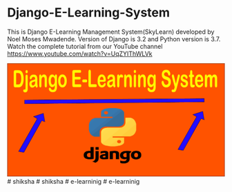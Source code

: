 # Django-E-Learning-System
This is Django E-Learning Management System(SkyLearn) developed by Noel Moses Mwadende. Version of Django is 3.2 and Python version is 3.7. Watch the complete tutorial from
our YouTube channel https://www.youtube.com/watch?v=UqZYIThWLVk



![alt text](https://github.com/MoTechStore/Django-E-Learning-System/blob/master/thumb.png)
#   s h i k s h a 
 
 #   s h i k s h a 
 
 #   e - l e a r n i n i g 
 
 #   e - l e a r n i n i g 
 
 